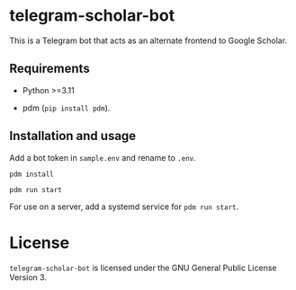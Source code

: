 # telegram-scholar-bot

This is a Telegram bot that acts as an alternate frontend to Google Scholar.

## Requirements

* Python >=3.11

* pdm (`pip install pdm`).

## Installation and usage

Add a bot token in `sample.env` and rename to `.env`.

`pdm install`

`pdm run start`

For use on a server, add a systemd service for `pdm run start`.

# License

`telegram-scholar-bot` is licensed under the GNU General Public License Version 3.

